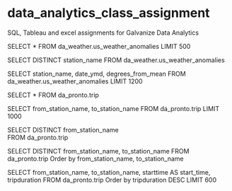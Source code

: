 # data_analytics_class_assignment
SQL, Tableau and excel assignments for Galvanize Data Analytics

SELECT *
FROM da_weather.us_weather_anomalies
LIMIT 500

SELECT DISTINCT station_name
FROM da_weather.us_weather_anomalies

SELECT station_name, date_ymd, degrees_from_mean
FROM da_weather.us_weather_anomalies
LIMIT 1200

SELECT *
FROM da_pronto.trip

SELECT 
	from_station_name,
	to_station_name	
FROM da_pronto.trip
LIMIT 1000

SELECT DISTINCT
	from_station_name	
FROM da_pronto.trip

SELECT DISTINCT
	from_station_name,
	to_station_name	
FROM da_pronto.trip
Order by 
	from_station_name,
	to_station_name

SELECT
	from_station_name,
	to_station_name,
	starttime AS start_time, 
	tripduration
FROM da_pronto.trip
Order by 
	tripduration DESC
LIMIT 600